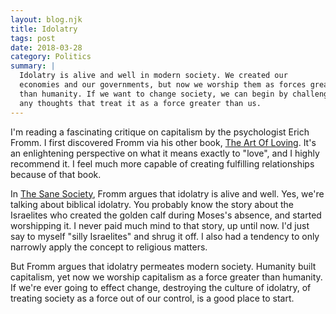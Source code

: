 ```yaml
---
layout: blog.njk
title: Idolatry
tags: post
date: 2018-03-28
category: Politics
summary: |
  Idolatry is alive and well in modern society. We created our
  economies and our governments, but now we worship them as forces greater
  than humanity. If we want to change society, we can begin by challenging
  any thoughts that treat it as a force greater than us.
---
```


I'm reading a fascinating critique on capitalism by the psychologist Erich
Fromm. I first discovered Fromm via his other book, [The Art Of Loving][love]. It's
an enlightening perspective on what it means exactly to "love", and I highly
recommend it. I feel much more capable of creating fulfilling relationships
because of that book.

[love]: https://amzn.to/2Pt5ph3

In [The Sane Society][society], Fromm argues that idolatry is alive and well. Yes,
we're talking about biblical idolatry. You probably know the story about the
Israelites who created the golden calf during Moses's absence, and started
worshipping it. I never paid much mind to that story, up until now. I'd just
say to myself "silly Israelites" and shrug it off. I also had a tendency to
only narrowly apply the concept to religious matters.

[society]: https://amzn.to/2NEFym3

But Fromm argues that idolatry permeates modern society. Humanity built
capitalism, yet now we worship capitalism as a force greater than humanity.
If we're ever going to effect change, destroying the culture of idolatry,
of treating society as a force out of our control, is a good place to start.
